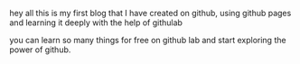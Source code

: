 hey all this is my first blog that I have created on github, using github pages and learning it deeply with the help of githulab

you can learn so many things for free on github lab and start exploring the power of github.
